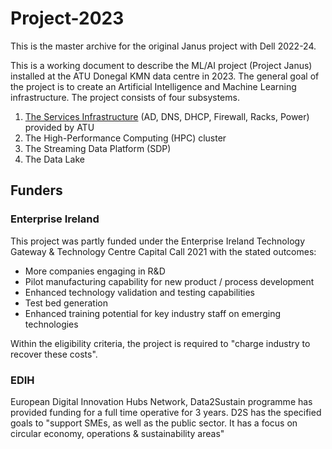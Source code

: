 # Project-2023
This is the master archive for the original Janus project with Dell 2022-24.

This is a working document to describe the ML/AI project (Project Janus) installed at the ATU Donegal KMN data centre in 2023. 
The general goal of the project is to create an Artificial Intelligence and Machine Learning infrastructure.
The project consists of four subsystems.
1.	[The Services Infrastructure](si/si.md) (AD, DNS, DHCP, Firewall, Racks, Power) provided by ATU
2.	The High-Performance Computing (HPC) cluster
3.	The Streaming Data Platform (SDP)
4.	The Data Lake

## Funders ##
### Enterprise Ireland ###
This project was partly funded under the Enterprise Ireland Technology Gateway & Technology Centre Capital Call 2021 with the stated outcomes:

- More companies engaging in R&D
- Pilot manufacturing capability for new product / process development
- Enhanced technology validation and testing capabilities
- Test bed generation 
- Enhanced training potential for key industry staff on emerging technologies

Within the eligibility criteria, the project is required to "charge industry to recover these costs".


### EDIH ###
European Digital Innovation Hubs Network, Data2Sustain programme has provided funding for a full time operative for 3 years.
D2S has the specified goals to "support SMEs, as well as the public sector. It has a focus on circular economy, operations & sustainability areas"

